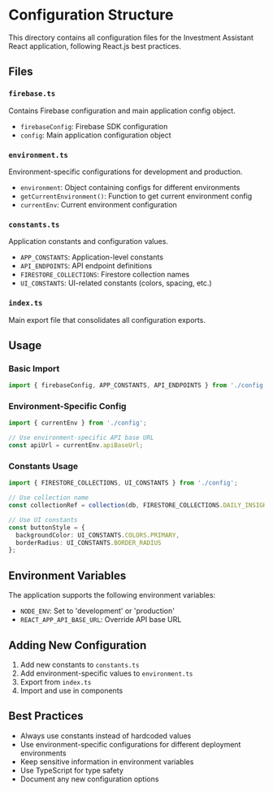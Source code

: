 # Configuration Structure

This directory contains all configuration files for the Investment Assistant React application, following React.js best practices.

## Files

### `firebase.ts`
Contains Firebase configuration and main application config object.
- `firebaseConfig`: Firebase SDK configuration
- `config`: Main application configuration object

### `environment.ts`
Environment-specific configurations for development and production.
- `environment`: Object containing configs for different environments
- `getCurrentEnvironment()`: Function to get current environment config
- `currentEnv`: Current environment configuration

### `constants.ts`
Application constants and configuration values.
- `APP_CONSTANTS`: Application-level constants
- `API_ENDPOINTS`: API endpoint definitions
- `FIRESTORE_COLLECTIONS`: Firestore collection names
- `UI_CONSTANTS`: UI-related constants (colors, spacing, etc.)

### `index.ts`
Main export file that consolidates all configuration exports.

## Usage

### Basic Import
```typescript
import { firebaseConfig, APP_CONSTANTS, API_ENDPOINTS } from './config';
```

### Environment-Specific Config
```typescript
import { currentEnv } from './config';

// Use environment-specific API base URL
const apiUrl = currentEnv.apiBaseUrl;
```

### Constants Usage
```typescript
import { FIRESTORE_COLLECTIONS, UI_CONSTANTS } from './config';

// Use collection name
const collectionRef = collection(db, FIRESTORE_COLLECTIONS.DAILY_INSIGHTS);

// Use UI constants
const buttonStyle = {
  backgroundColor: UI_CONSTANTS.COLORS.PRIMARY,
  borderRadius: UI_CONSTANTS.BORDER_RADIUS
};
```

## Environment Variables

The application supports the following environment variables:
- `NODE_ENV`: Set to 'development' or 'production'
- `REACT_APP_API_BASE_URL`: Override API base URL

## Adding New Configuration

1. Add new constants to `constants.ts`
2. Add environment-specific values to `environment.ts`
3. Export from `index.ts`
4. Import and use in components

## Best Practices

- Always use constants instead of hardcoded values
- Use environment-specific configurations for different deployment environments
- Keep sensitive information in environment variables
- Use TypeScript for type safety
- Document any new configuration options 